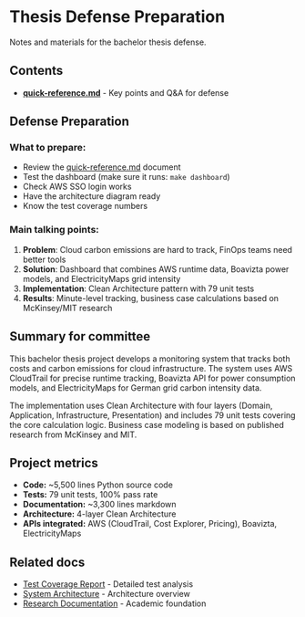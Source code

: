 # Thesis Defense Preparation

Notes and materials for the bachelor thesis defense.

## Contents

- [**quick-reference.md**](quick-reference.md) - Key points and Q&A for defense

## Defense Preparation

### What to prepare:
- Review the [quick-reference.md](quick-reference.md) document
- Test the dashboard (make sure it runs: `make dashboard`)
- Check AWS SSO login works
- Have the architecture diagram ready
- Know the test coverage numbers

### Main talking points:
1. **Problem**: Cloud carbon emissions are hard to track, FinOps teams need better tools
2. **Solution**: Dashboard that combines AWS runtime data, Boavizta power models, and ElectricityMaps grid intensity
3. **Implementation**: Clean Architecture pattern with 79 unit tests
4. **Results**: Minute-level tracking, business case calculations based on McKinsey/MIT research

## Summary for committee

This bachelor thesis project develops a monitoring system that tracks both costs and carbon emissions for cloud infrastructure. The system uses AWS CloudTrail for precise runtime tracking, Boavizta API for power consumption models, and ElectricityMaps for German grid carbon intensity data.

The implementation uses Clean Architecture with four layers (Domain, Application, Infrastructure, Presentation) and includes 79 unit tests covering the core calculation logic. Business case modeling is based on published research from McKinsey and MIT.

## Project metrics

- **Code:** ~5,500 lines Python source code
- **Tests:** 79 unit tests, 100% pass rate
- **Documentation:** ~3,300 lines markdown
- **Architecture:** 4-layer Clean Architecture
- **APIs integrated:** AWS (CloudTrail, Cost Explorer, Pricing), Boavizta, ElectricityMaps

## Related docs

- [Test Coverage Report](../quality/test-coverage-report.md) - Detailed test analysis
- [System Architecture](../architecture/system-architecture.md) - Architecture overview
- [Research Documentation](../research/thesis-documentation.md) - Academic foundation
